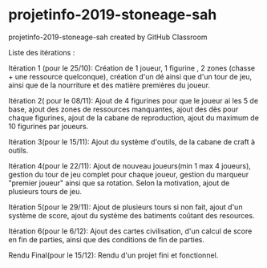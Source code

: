 # projetinfo-2019-stoneage-sah
projetinfo-2019-stoneage-sah created by GitHub Classroom

Liste des itérations :

Itération 1 (pour le 25/10):
Création de 1 joueur, 1 figurine , 2 zones (chasse + une ressource quelconque), création d'un dé ainsi que d'un tour de jeu, ainsi que de la nourriture et des matière premières du joueur.

Itération 2( pour le 08/11):
Ajout de 4 figurines pour que le joueur ai les 5 de base, ajout des zones de ressources manquantes, ajout des dès pour chaque figurines, ajout de la cabane de reproduction, ajout du maximum de 10 figurines par joueurs.

Itération 3(pour le 15/11):
Ajout du système d'outils, de la cabane de craft à outils.

Itération 4(pour le 22/11):
Ajout de nouveau joueurs(min 1 max 4 joueurs), gestion du tour de jeu complet pour chaque joueur, gestion du marqueur "premier joueur" ainsi que sa rotation. Selon la motivation, ajout de plusieurs tours de jeu.

Itération 5(pour le 29/11):
Ajout de plusieurs tours si non fait, ajout d'un système de score, ajout du système des batiments coûtant des resources.

Itération 6(pour le 6/12):
Ajout des cartes civilisation, d'un calcul de score en fin de parties, ainsi que des conditions de fin de parties.

Rendu Final(pour le 15/12):
Rendu d'un projet fini et fonctionnel.
